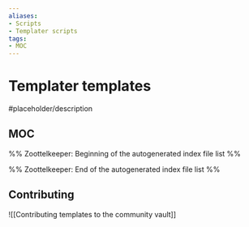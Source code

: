 ```yaml
---
aliases:
- Scripts
- Templater scripts
tags: 
- MOC
---
```


# Templater templates

#placeholder/description 

## MOC

%% Zoottelkeeper: Beginning of the autogenerated index file list  %%

%% Zoottelkeeper: End of the autogenerated index file list  %%

## Contributing

![[Contributing templates to the community vault]]